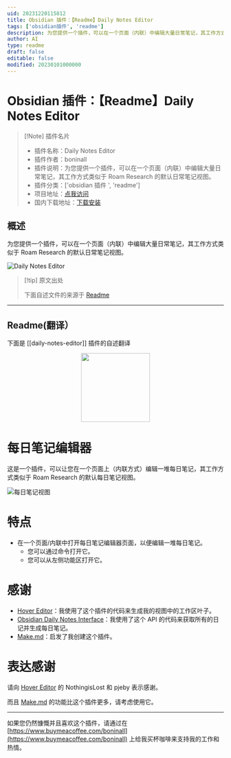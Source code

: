 ```yaml
---
uid: 20231220115812
title: Obsidian 插件：【Readme】Daily Notes Editor
tags: ['obsidian插件', 'readme']
description: 为您提供一个插件，可以在一个页面（内联）中编辑大量日常笔记，其工作方式类似于Roam Research的默认日常笔记视图。
author: AI
type: readme
draft: false
editable: false
modified: 20230101000000
---
```


# Obsidian 插件：【Readme】Daily Notes Editor

> [!Note] 插件名片
> - 插件名称：Daily Notes Editor
> - 插件作者：boninall
> - 插件说明：为您提供一个插件，可以在一个页面（内联）中编辑大量日常笔记，其工作方式类似于 Roam Research 的默认日常笔记视图。
> - 插件分类：['obsidian 插件 ', 'readme']
> - 项目地址：[点我访问](https://github.com/Quorafind/Obsidian-Daily-Notes-Editor)
> - 国内下载地址：[下载安装](https://pkmer.cn/products/plugin/pluginMarket/?daily-notes-editor)

## 概述

为您提供一个插件，可以在一个页面（内联）中编辑大量日常笔记，其工作方式类似于 Roam Research 的默认日常笔记视图。

![Daily Notes Editor](https://cdn.pkmer.cn/covers/daily-notes-editor_new.gif)

> [!tip] 原文出处
>
>下面自述文件的来源于 [Readme](https://ghproxy.net/https://raw.githubusercontent.com/Quorafind/Obsidian-Daily-Notes-Editor/master/README.md)

---

## Readme(翻译）

下面是 [[daily-notes-editor]] 插件的自述翻译

<p align="center">
<img src="https://raw.githubusercontent.com/Quorafind/Obsidian-Daily-Notes-View/master/image/daily-note.svg" height="160px">
</p>

# 每日笔记编辑器

这是一个插件，可以让您在一个页面上（内联方式）编辑一堆每日笔记，其工作方式类似于 Roam Research 的默认每日笔记视图。

![每日笔记视图](https://cdn.pkmer.cn/covers/daily-notes-editor_1_0.gif)

# 特点

- 在一个页面/内联中打开每日笔记编辑器页面，以便编辑一堆每日笔记。
  - 您可以通过命令打开它。
  - 您可以从左侧功能区打开它。

# 感谢

- [Hover Editor](https://github.com/nothingislost/obsidian-hover-editor)：我使用了这个插件的代码来生成我的视图中的工作区叶子。
- [Obsidian Daily Notes Interface](https://github.com/liamcain/obsidian-daily-notes-interface)：我使用了这个 API 的代码来获取所有的日记并生成每日笔记。
- [Make.md](https://www.make.md/)：启发了我创建这个插件。

# 表达感谢

请向 [Hover Editor](https://github.com/nothingislost/obsidian-hover-editor) 的 NothingisLost 和 pjeby 表示感谢。

而且 [Make.md](https://www.make.md/) 的功能比这个插件更多，请考虑使用它。

---

如果您仍然慷慨并且喜欢这个插件，请通过在 [https://www.buymeacoffee.com/boninall](https://www.buymeacoffee.com/boninall) 上给我买杯咖啡来支持我的工作和热情。
